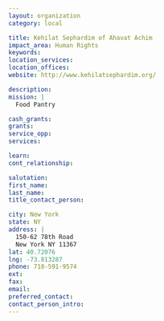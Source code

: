 ```yaml
---
layout: organization
category: local

title: Kehilat Sephardim of Ahavat Achim
impact_area: Human Rights
keywords: 
location_services: 
location_offices: 
website: http://www.kehilatsephardim.org/

description: 
mission: |
  Food Pantry

cash_grants: 
grants: 
service_opp: 
services: 

learn: 
cont_relationship: 

salutation: 
first_name: 
last_name: 
title_contact_person: 

city: New York
state: NY
address: |
  150-62 78th Road  
  New York NY 11367
lat: 40.72076
lng: -73.813287
phone: 718-591-9574
ext: 
fax: 
email: 
preferred_contact: 
contact_person_intro: 
---
```

